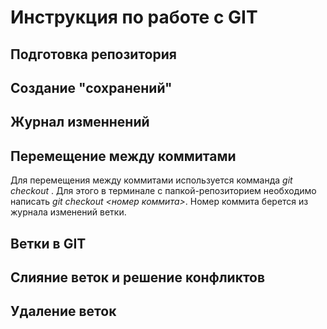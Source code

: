 # Инструкция по работе с GIT

## Подготовка репозитория

## Создание "сохранений"

## Журнал изменнений

## Перемещение между коммитами


Для перемещения между коммитами используется комманда *git checkout* . Для этого в терминале с папкой-репозиторием необходимо написать *git checkout <номер коммита>*. Номер коммита берется из журнала изменений ветки. 
## Ветки в GIT

## Слияние веток и решение конфликтов

## Удаление веток

